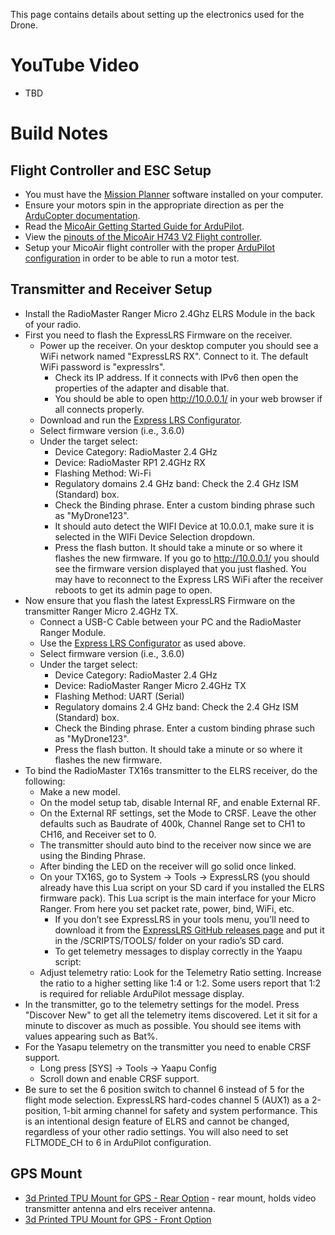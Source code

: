 This page contains details about setting up the electronics used for the Drone.

# YouTube Video
- TBD

# Build Notes
## Flight Controller and ESC Setup
- You must have the [Mission Planner](https://ardupilot.org/planner/docs/mission-planner-installation.html) software installed on your computer.
- Ensure your motors spin in the appropriate direction as per the [ArduCopter documentation](https://ardupilot.org/copter/docs/connect-escs-and-motors.html).
- Read the [MicoAir Getting Started Guide for ArduPilot](https://micoair.com/docs/getting-started-guide-for-ardupilot/).
- View the [pinouts of the MicoAir H743 V2 Flight controller](https://store.micoair.com/product/micoair743-v2/).
- Setup your MicoAir flight controller with the proper [ArduPilot configuration](../ArduPilot-Config/ArduPilot-Config.md) in order to be able to run a motor test.

## Transmitter and Receiver Setup
- Install the RadioMaster Ranger Micro 2.4Ghz ELRS Module in the back of your radio.
- First you need to flash the ExpressLRS Firmware on the receiver.
  - Power up the receiver. On your desktop computer you should see a WiFi network named "ExpressLRS RX". Connect to it. The default WiFi password is "expresslrs".
    - Check its IP address. If it connects with IPv6 then open the properties of the adapter and disable that.
    - You should be able to open http://10.0.0.1/ in your web browser if all connects properly.
  - Download and run the [Express LRS Configurator](https://www.expresslrs.org/quick-start/installing-configurator/).
  - Select firmware version (i.e., 3.6.0)
  - Under the target select:
    - Device Category: RadioMaster 2.4 GHz
    - Device: RadioMaster RP1 2.4GHz RX
    - Flashing Method: Wi-Fi
    - Regulatory domains 2.4 GHz band: Check the 2.4 GHz ISM (Standard) box.
    - Check the Binding phrase. Enter a custom binding phrase such as "MyDrone123".
    - It should auto detect the WIFI Device at 10.0.0.1, make sure it is selected in the WIFi Device Selection dropdown.
    - Press the flash button. It should take a minute or so where it flashes the new firmware. If you go to http://10.0.0.1/ you should see the firmware version displayed that you just flashed. You may have to reconnect to the Express LRS WiFi after the receiver reboots to get its admin page to open.
- Now ensure that you flash the latest ExpressLRS Firmware on the transmitter Ranger Micro 2.4GHz TX.
  - Connect a USB-C Cable between your PC and the RadioMaster Ranger Module.
  - Use the [Express LRS Configurator](https://www.expresslrs.org/quick-start/installing-configurator/) as used above.
  - Select firmware version (i.e., 3.6.0)
  - Under the target select:
    - Device Category: RadioMaster 2.4 GHz
    - Device: RadioMaster Ranger Micro 2.4GHz TX
    - Flashing Method: UART (Serial)
    - Regulatory domains 2.4 GHz band: Check the 2.4 GHz ISM (Standard) box.
    - Check the Binding phrase. Enter a custom binding phrase such as "MyDrone123".
    - Press the flash button. It should take a minute or so where it flashes the new firmware.
- To bind the RadioMaster TX16s transmitter to the ELRS receiver, do the following:
  - Make a new model.
  - On the model setup tab, disable Internal RF, and enable External RF.
  - On the External RF settings, set the Mode to CRSF. Leave the other defaults such as Baudrate of 400k, Channel Range set to CH1 to CH16, and Receiver set to 0.
  - The transmitter should auto bind to the receiver now since we are using the Binding Phrase.
  - After binding the LED on the receiver will go solid once linked.
  - On your TX16S, go to System → Tools → ExpressLRS (you should already have this Lua script on your SD card if you installed the ELRS firmware pack). This Lua script is the main interface for your Micro Ranger. From here you set packet rate, power, bind, WiFi, etc.
    - If you don’t see ExpressLRS in your tools menu, you’ll need to download it from the [ExpressLRS GitHub releases page](https://github.com/ExpressLRS/ExpressLRS) and put it in the /SCRIPTS/TOOLS/ folder on your radio’s SD card.
    - To get telemetry messages to display correctly in the Yaapu script:
  - Adjust telemetry ratio: Look for the Telemetry Ratio setting. Increase the ratio to a higher setting like 1:4 or 1:2. Some users report that 1:2 is required for reliable ArduPilot message display.
- In the transmitter, go to the telemetry settings for the model. Press "Discover New" to get all the telemetry items discovered. Let it sit for a minute to discover as much as possible. You should see items with values appearing such as Bat%.
- For the Yasapu telemetry on the transmitter you need to enable CRSF support.
  -  Long press [SYS] -> Tools -> Yaapu Config
  -  Scroll down and enable CRSF support.
- Be sure to set the 6 position switch to channel 6 instead of 5 for the flight mode selection. ExpressLRS hard-codes channel 5 (AUX1) as a 2-position, 1-bit arming channel for safety and system performance. This is an intentional design feature of ELRS and cannot be changed, regardless of your other radio settings. You will also need to set FLTMODE_CH to 6 in ArduPilot configuration.


## GPS Mount
- [3d Printed TPU Mount for GPS - Rear Option](https://www.thingiverse.com/thing:6295389) - rear mount, holds video transmitter antenna and elrs receiver antenna.
- [3d Printed TPU Mount for GPS - Front Option](https://www.thingiverse.com/thing:4759922)
